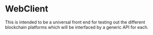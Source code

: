 # WebClient
This is intended to be a universal front end for testing out the different blockchain platforms which will be interfaced by a generic API for each.
